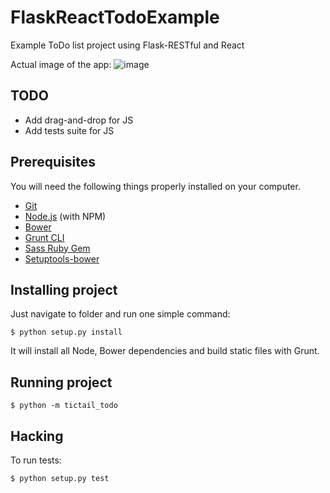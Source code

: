# FlaskReactTodoExample
Example ToDo list project using Flask-RESTful and React

Actual image of the app:
![image](http://i.imgur.com/5pwHuzY.png)

## TODO

* Add drag-and-drop for JS
* Add tests suite for JS

## Prerequisites

You will need the following things properly installed on your computer.

* [Git](http://git-scm.com/)
* [Node.js](http://nodejs.org/) (with NPM)
* [Bower](http://bower.io/)
* [Grunt CLI](http://gruntjs.com/)
* [Sass Ruby Gem](http://sass-lang.com/)
* [Setuptools-bower](http://setuptools-bower.readthedocs.org/en/latest/)

## Installing project

Just navigate to folder and run one simple command:
```
$ python setup.py install
```
It will install all Node, Bower dependencies and build static files with Grunt.

## Running project
```
$ python -m tictail_todo
```

## Hacking

To run tests:
```
$ python setup.py test
```

